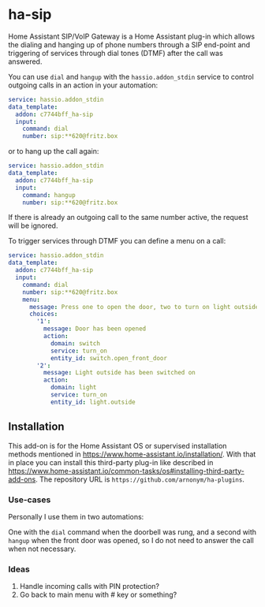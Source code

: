 # ha-sip
Home Assistant SIP/VoIP Gateway is a Home Assistant plug-in which allows the dialing and hanging up of phone 
numbers through a SIP end-point and triggering of services through dial tones (DTMF) after the call was answered.

You can use `dial` and `hangup` with the `hassio.addon_stdin` service to control outgoing calls in an action in 
your automation:

```yaml
service: hassio.addon_stdin
data_template:
  addon: c7744bff_ha-sip
  input:
    command: dial
    number: sip:**620@fritz.box
```

or to hang up the call again:

```yaml
service: hassio.addon_stdin
data_template:
  addon: c7744bff_ha-sip
  input:
    command: hangup
    number: sip:**620@fritz.box
```

If there is already an outgoing call to the same number active, the request will be ignored.

To trigger services through DTMF you can define a menu on a call:

```yaml
service: hassio.addon_stdin
data_template:
  addon: c7744bff_ha-sip
  input:
    command: dial
    number: sip:**620@fritz.box
    menu:
      message: Press one to open the door, two to turn on light outside
      choices:
        '1':
          message: Door has been opened
          action:
            domain: switch
            service: turn_on
            entity_id: switch.open_front_door
        '2':
          message: Light outside has been switched on
          action:
            domain: light
            service: turn_on
            entity_id: light.outside
```

## Installation

This add-on is for the Home Assistant OS or supervised installation methods mentioned in 
https://www.home-assistant.io/installation/. With that in place you can install this third-party plug-in like described in
https://www.home-assistant.io/common-tasks/os#installing-third-party-add-ons. The repository URL is 
`https://github.com/arnonym/ha-plugins`.

### Use-cases

Personally I use them in two automations:

One with the `dial` command when the doorbell was rung, and a second with `hangup` when the front door was opened, 
so I do not need to answer the call when not necessary.

### Ideas

1. Handle incoming calls with PIN protection?
2. Go back to main menu with # key or something?
